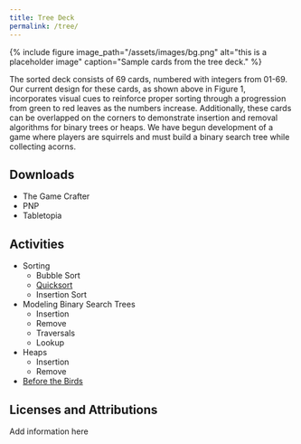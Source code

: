 ```yaml
---
title: Tree Deck
permalink: /tree/
---
```


{% include figure image_path="/assets/images/bg.png" alt="this is a placeholder image" caption="Sample cards from the tree deck." %}

The sorted deck consists of 69 cards, numbered with integers from 01-69. Our current design for these cards, as shown above in Figure 1, incorporates visual cues to reinforce proper sorting through a progression from green to red leaves as the numbers increase. Additionally, these cards can be overlapped on the corners to demonstrate insertion and removal algorithms for binary trees or heaps. We have begun development of a game where players are squirrels and must build a binary search tree while collecting acorns.

## Downloads

* The Game Crafter
* PNP
* Tabletopia

## Activities

* Sorting
  * Bubble Sort
  * [Quicksort]({{site.baseurl}}/bst/quicksort)
  * Insertion Sort
* Modeling Binary Search Trees
  * Insertion
  * Remove
  * Traversals
  * Lookup
* Heaps
  * Insertion
  * Remove
* [Before the Birds]({{site.baseurl}}/btb/)

## Licenses and Attributions

Add information here

